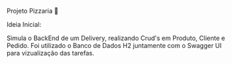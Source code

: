 Projeto Pizzaria 🍕

Ideia Inicial: 

Simula o BackEnd de um Delivery, realizando Crud's em Produto, Cliente e Pedido. 
Foi utilizado o Banco de Dados H2 juntamente com o Swagger UI para vizualização das tarefas.
